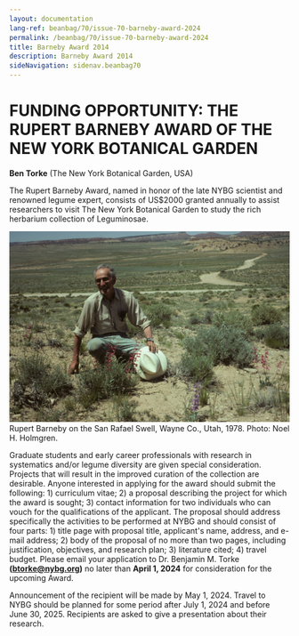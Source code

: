 ```yaml
---
layout: documentation
lang-ref: beanbag/70/issue-70-barneby-award-2024
permalink: /beanbag/70/issue-70-barneby-award-2024
title: Barneby Award 2014
description: Barneby Award 2014
sideNavigation: sidenav.beanbag70
---
```


# FUNDING OPPORTUNITY: THE RUPERT BARNEBY AWARD OF THE NEW YORK BOTANICAL GARDEN

**Ben Torke** (The New York Botanical Garden, USA)  

The Rupert Barneby Award, named in honor of the late NYBG scientist and renowned legume expert, consists of US\$2000 granted annually to assist researchers to visit The New York Botanical Garden to study the rich herbarium collection of Leguminosae.  

![](/assets/images/70/Rupert_Barneby.jpg)
Rupert Barneby on the San Rafael Swell, Wayne Co., Utah, 1978. Photo: Noel H. Holmgren.  

Graduate students and early career professionals with research in systematics and/or legume diversity are given special consideration. Projects that will result in the improved curation of the collection are desirable. Anyone interested in applying for the award should submit the following: 1) curriculum vitae; 2) a proposal describing the project for which the award is sought; 3) contact information for two individuals who can vouch for the qualifications of the applicant. The proposal should address specifically the activities to be performed at NYBG and should consist of four parts: 1) title page with proposal title, applicant's name, address, and e-mail address; 2) body of the proposal of no more than two pages, including justification, objectives, and research plan; 3) literature cited; 4) travel budget. Please email your application to Dr. Benjamin M. Torke **(<btorke@nybg.org>)** no later than **April 1, 2024** for consideration for the upcoming Award.  

Announcement of the recipient will be made by May 1, 2024. Travel to NYBG should be planned for some period after July 1, 2024 and before June 30, 2025. Recipients are asked to give a presentation about their research.  
